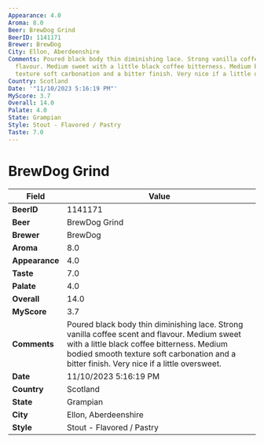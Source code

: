 ```yaml
---
Appearance: 4.0
Aroma: 8.0
Beer: BrewDog Grind
BeerID: 1141171
Brewer: BrewDog
City: Ellon, Aberdeenshire
Comments: Poured black body thin diminishing lace. Strong vanilla coffee scent and
  flavour. Medium sweet with a little black coffee bitterness. Medium bodied smooth
  texture soft carbonation and a bitter finish. Very nice if a little oversweet.
Country: Scotland
Date: '"11/10/2023 5:16:19 PM"'
MyScore: 3.7
Overall: 14.0
Palate: 4.0
State: Grampian
Style: Stout - Flavored / Pastry
Taste: 7.0
---
```


# BrewDog Grind

| Field         | Value |
|---------------|-------|
| **BeerID** | 1141171 |
| **Beer** | BrewDog Grind |
| **Brewer** | BrewDog |
| **Aroma** | 8.0 |
| **Appearance** | 4.0 |
| **Taste** | 7.0 |
| **Palate** | 4.0 |
| **Overall** | 14.0 |
| **MyScore** | 3.7 |
| **Comments** | Poured black body thin diminishing lace. Strong vanilla coffee scent and flavour. Medium sweet with a little black coffee bitterness. Medium bodied smooth texture soft carbonation and a bitter finish. Very nice if a little oversweet. |
| **Date** | 11/10/2023 5:16:19 PM |
| **Country** | Scotland |
| **State** | Grampian |
| **City** | Ellon, Aberdeenshire |
| **Style** | Stout - Flavored / Pastry |
